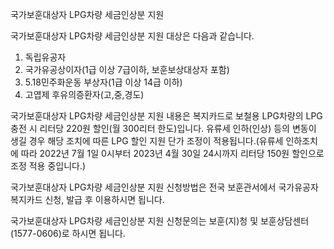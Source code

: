 국가보훈대상자 LPG차량 세금인상분 지원


국가보훈대상자 LPG차량 세금인상분 지원 대상은 다음과 같습니다.
1. 독립유공자
2. 국가유공상이자(1급 이상 7급이하, 보훈보상대상자 포함)
3. 5.18민주화운동 부상자(1급 이상 14급 이하)
4. 고엽제 후유의증환자(고,중,경도)


국가보훈대상자 LPG차량 세금인상분 지원 내용은 복지카드로 보철용 LPG차량의 LPG 충전 시 리터당 220원 할인(월 300리터 한도)입니다. 유류세 인하(인상) 등의 변동이 생길 경우 해당 조치에 따른 LPG 할인 지원 단가 조정이 적용됩니다.(유류세 인하조치에 따라 2022년 7월 1일  0시부터 2023년 4월 30일 24시까지 리터당 150원 할인으로 조정 적용 중입니다.)


국가보훈대상자 LPG차량 세금인상분 지원 신청방법은 전국 보훈관서에서 국가유공자 복지카드 신청, 발급 후 이용하시면 됩니다.


국가보훈대상자 LPG차량 세금인상분 지원 신청문의는 보훈(지)청 및 보훈상담센터(1577-0606)로 하시면 됩니다.